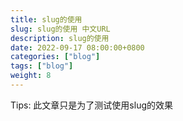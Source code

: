 ```yaml
---
title: slug的使用
slug: slug的使用 中文URL
description: slug的使用
date: 2022-09-17 08:00:00+0800
categories: ["blog"]
tags: ["blog"]
weight: 8
---
```



Tips: 此文章只是为了测试使用slug的效果

